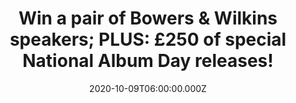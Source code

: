 ---
campaign-uuid: "c-67cf6bbd-36fb-48b8-b933-233f31113533"
type: "Preview"
category: "Gifts"
date: "2020-10-09T06:00:00.000Z"
end-date: "2020-11-10T23:59:00.000Z"
disable-form: false
is_promoted: false
has_entry_page: true
title: "Win a pair of Bowers & Wilkins speakers; PLUS: £250 of special National Album\
  \ Day releases!"
competition-description: "<p>We’ve teamed up with National Album Day and their Official\
  \ Audio Partner Bowers & Wilkins to offer you this incredible prize: an amazing\
  \ pair of Bowers & Wilkins speakers plus £250 of special National Album Day releases.</p>\n\
  <p>Want to know more? Click below for a chance to win.</p>\n"
hero-header: "Win a pair of Bowers & Wilkins speakers; PLUS: £250 of special National\
  \ Album Day releases!"
terms-confirmation: "N/A"
banner-img: "https://assets.expresslyapp.com/asset-f166d3c9-da98-462b-ba23-a4bb27ac8f61.jpg"
logo-left-href: "aaa.nme.com"
logo-left-image: "https://assets.expresslyapp.com/asset-cb890b44-4d58-40ec-b54c-07b411dd6753.jpg"
logo-left-title: "NME AAA"
bg-image-hero: "https://assets.expresslyapp.com/asset-751b931d-af1c-45b5-bf93-e589a0f13ba0.jpg"
bg-image-first: "https://assets.expresslyapp.com/asset-b9d3b960-f878-442d-b9a2-86f058d9fce5.jpg"
section1-content: "<p>National Album Day celebrates our love of the album and this\
  \ year pays tribute to the 80s. Take part via @AlbumDayUK and our #MyAlbumEscape\
  \ campaign. Simply post a pic of you with the album you turn to when you need an\
  \ escape and your spirits lifted!</p>\n<p>Bowers & Wilkins 606 S2 Anniversary Edition\
  \ speakers are engineered to deliver a higher quality sound, so you can experience\
  \ the National Album Day limited edition 10 x vinyl re-releases as the artists intended.\
  \ Albums in the prize package:</p>\n<ul>\n<li>Alphaville – Forever Young</li>\n\
  <li>Dexys Midnight Runners - Searching For The Young Soul Rebels</li>\n<li>ZZ Top\
  \ – Eliminator</li>\n<li>Ice-T – Rhyme Pays</li>\n<li>Rod Stewart – Greatest Hits\
  \ Vol 1</li>\n<li>Roxette – Look Sharp</li>\n<li>Tears For Fears – The Seeds Of\
  \ Love</li>\n<li>Blues Brothers – 40th Edition Soundtrack (limited edition NAD release)</li>\n\
  <li>Dire Straits – Complete collection LP box set</li>\n<li>Stranger Things – Soundtrack</p></li>\n\
  </ul>\n<p>Click below for a chance to win.</p>\n"
entry-title: "Win a pair of Bowers & Wilkins speakers; PLUS: £250 of special National\
  \ Album Day releases!"
entry-content: "<p>Enter the draw to win a pair of Bowers &amp; Wilkins speakers;\
  \ PLUS: £250 of special National Album Day releases by completing the form below\
  \ before 23:59 on the 10th of November 2020.</p>\n"
has-winner: false
prize-description: "A pair of Bowers & Wilkins speakers plus £250 of special National\
  \ Album Day releases."
special-conditions: "Multiple entries are allowed up to one every day."
country-restrictions:
- "GB"
---